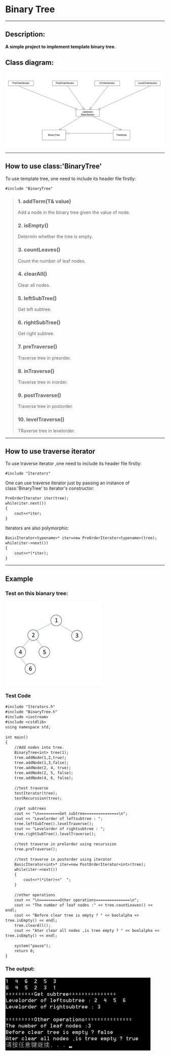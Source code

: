 # Binary Tree
---
## Description:
**A simple project to implement template binary tree.**

## Class diagram:
![](ClassDiagram.png)


---
## How to use class:'BinaryTree'
To use template tree, one need to include its header file firstly:

	#include "BinaryTree"

> ### 1. addTerm(T& value)
> Add a node in the binary tree given the value of node.
>### 2. isEmpty()
>Determin whether the tree is empty.
>### 3. countLeaves()
>Count the number of leaf nodes.
>### 4. clearAll()
> Clear all nodes.
> ### 5. leftSubTree()
> Get left subtree.
> ### 6. rightSubTree()
> Get right subtree.
> ### 7. preTraverse()
> Traverse tree in preorder.
> ### 8. inTraverse()
> Traverse tree in inorder.
> ### 9. postTraverse()
> Traverse tree in postorder.
> ### 10. levelTraverse()
> TRaverse tree in levelorder.

---
## How to use traverse iterator
To use traverse iterator ,one need to include its header file firstly:
	
	#include "Iterators"

One can use traverse iterator just by passing an instance of class:'BinaryTree' to iterator's constructor:
	
	PreOrderIterator iter(tree);
	while(iter.next())
	{
		cout<<*iter;
	}

Iterators are also polymorphic:

	BasicIterator<typename>* iter=new PreOrderIterator<typename>(tree);
	while(iter->next())
	{
		cout<<*(*iter);
	}

---
## Example
### Test on this bianary tree:

![](TestTree.png)

### Test Code

	#include "Iterators.h"
	#include "BinaryTree.h"
	#include <iostream>
	#include <cstdlib>
	using namespace std;

    int main()
	{
		//Add nodes into tree.
		BinaryTree<int> tree(1);
		tree.addNode(1,2,true);
		tree.addNode(1,3,false);
		tree.addNode(2, 4, true);
		tree.addNode(2, 5, false);
		tree.addNode(4, 6, false);

		//test traverse
		testIterator(tree);
		testRecurssion(tree);

		//get subtrees
		cout << "\n=========Get subtree===============\n";
		cout << "Levelorder of leftsubtree : ";
		tree.leftSubTree().levelTraverse();
		cout << "Levelorder of rightsubtree : ";
		tree.rightSubTree().levelTraverse();
		
		//test traverse in prelorder using recurssion
		tree.preTraverse();

		//test traverse in postorder using iterator
		BasicIterator<int>* iter=new PostOrderIterator<int>(tree);
		while(iter->next())
		{
			cout<<*(*iter)<<"  ";
		}
 
		//other operations
		cout << "\n=========Other operations===============\n";
		cout << "The number of leaf nodes :" << tree.countLeaves() << endl;
		cout << "Before clear tree is empty ? " << boolalpha << tree.isEmpty() << endl;
		tree.clearAll();
		cout << "Ater clear all nodes ,is tree empty ? " << boolalpha << tree.isEmpty() << endl;
	
		system("pause");
		return 0;
	}

### The output:

![](ExampleOutput.png)

